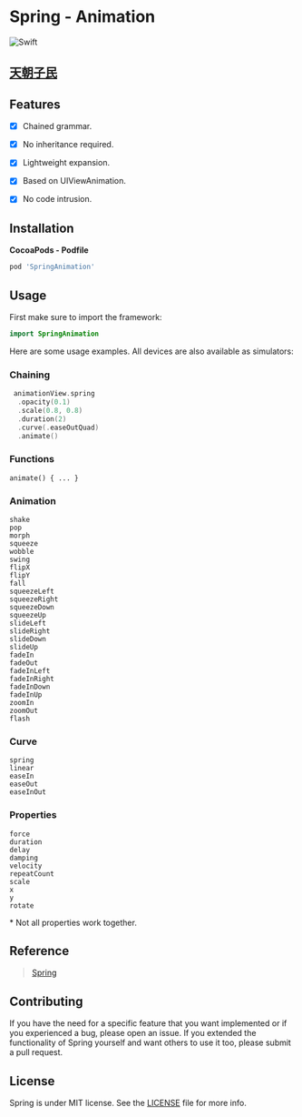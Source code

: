 
# Spring - Animation

![Swift](https://img.shields.io/badge/Swift-5.0-orange.svg)

## [天朝子民](README_CN.md)

## Features

- [x] Chained grammar.
- [x] No inheritance required.
- [x] Lightweight expansion.
- [x] Based on UIViewAnimation.
- [x] No code intrusion.


## Installation

**CocoaPods - Podfile**

```ruby
pod 'SpringAnimation'
```

## Usage

First make sure to import the framework:

```swift
import SpringAnimation
```

Here are some usage examples. All devices are also available as simulators:

### Chaining

```swift
 animationView.spring
  .opacity(0.1)
  .scale(0.8, 0.8)
  .duration(2)
  .curve(.easeOutQuad)
  .animate()
```

### Functions
```
animate() { ... }
```

### Animation
```
shake
pop
morph
squeeze
wobble
swing
flipX
flipY
fall
squeezeLeft
squeezeRight
squeezeDown
squeezeUp
slideLeft
slideRight
slideDown
slideUp
fadeIn
fadeOut
fadeInLeft
fadeInRight
fadeInDown
fadeInUp
zoomIn
zoomOut
flash
```
### Curve
```
spring
linear
easeIn
easeOut
easeInOut
```

### Properties
```
force
duration
delay
damping
velocity
repeatCount
scale
x
y
rotate
```

\* Not all properties work together.

## Reference

> [Spring](https://github.com/MengTo/Spring)

## Contributing

If you have the need for a specific feature that you want implemented or if you experienced a bug, please open an issue.
If you extended the functionality of Spring yourself and want others to use it too, please submit a pull request.


## License

Spring is under MIT license. See the [LICENSE](LICENSE) file for more info.
